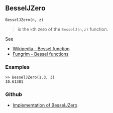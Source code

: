 ## BesselJZero

```
BesselJZero(n, z) 
```

> is the `k`th zero of the `BesselJ(n,z)` function. 

See
* [Wikipedia - Bessel function](https://en.wikipedia.org/wiki/Bessel_function)
* [Fungrim - Bessel functions](http://fungrim.org/topic/Bessel_functions/)

### Examples

```
>> BesselJZero(1.3, 3)
10.61381
```

### Github

* [Implementation of BesselJZero](https://github.com/axkr/symja_android_library/blob/master/symja_android_library/matheclipse-core/src/main/java/org/matheclipse/core/builtin/BesselFunctions.java#L449) 
